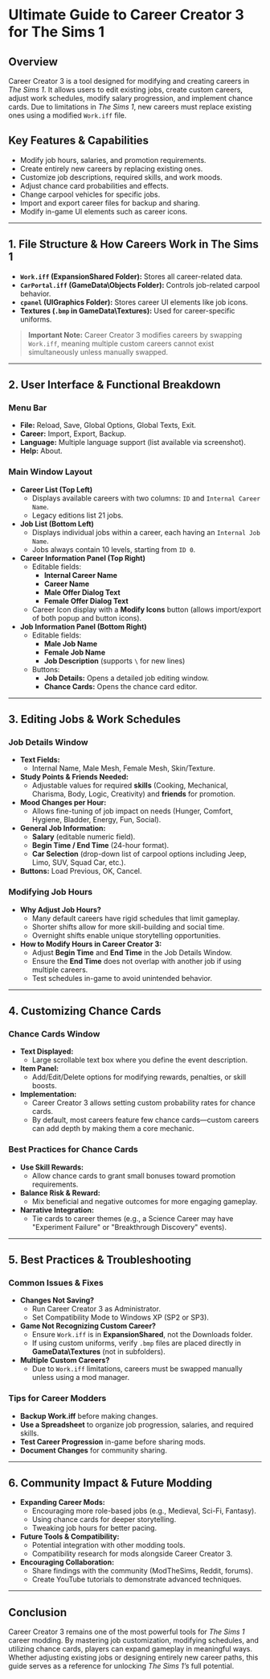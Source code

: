 # **Ultimate Guide to Career Creator 3 for The Sims 1**

## **Overview**
Career Creator 3 is a tool designed for modifying and creating careers in *The Sims 1*. It allows users to edit existing jobs, create custom careers, adjust work schedules, modify salary progression, and implement chance cards. Due to limitations in *The Sims 1*, new careers must replace existing ones using a modified `Work.iff` file.

## **Key Features & Capabilities**
- Modify job hours, salaries, and promotion requirements.
- Create entirely new careers by replacing existing ones.
- Customize job descriptions, required skills, and work moods.
- Adjust chance card probabilities and effects.
- Change carpool vehicles for specific jobs.
- Import and export career files for backup and sharing.
- Modify in-game UI elements such as career icons.

---

## **1. File Structure & How Careers Work in The Sims 1**
- **`Work.iff` (ExpansionShared Folder):** Stores all career-related data.
- **`CarPortal.iff` (GameData\Objects Folder):** Controls job-related carpool behavior.
- **`cpanel` (UIGraphics Folder):** Stores career UI elements like job icons.
- **Textures (`.bmp` in GameData\Textures):** Used for career-specific uniforms.

> **Important Note:** Career Creator 3 modifies careers by swapping `Work.iff`, meaning multiple custom careers cannot exist simultaneously unless manually swapped.

---

## **2. User Interface & Functional Breakdown**
### **Menu Bar**
- **File:** Reload, Save, Global Options, Global Texts, Exit.
- **Career:** Import, Export, Backup.
- **Language:** Multiple language support (list available via screenshot).
- **Help:** About.

### **Main Window Layout**
- **Career List (Top Left)**  
  - Displays available careers with two columns: `ID` and `Internal Career Name`.
  - Legacy editions list 21 jobs.
- **Job List (Bottom Left)**  
  - Displays individual jobs within a career, each having an `Internal Job Name`.
  - Jobs always contain 10 levels, starting from `ID 0`.
- **Career Information Panel (Top Right)**  
  - Editable fields:
    - **Internal Career Name**
    - **Career Name**
    - **Male Offer Dialog Text**
    - **Female Offer Dialog Text**
  - Career Icon display with a **Modify Icons** button (allows import/export of both popup and button icons).
- **Job Information Panel (Bottom Right)**  
  - Editable fields:
    - **Male Job Name**
    - **Female Job Name**
    - **Job Description** (supports `\` for new lines)
  - Buttons:
    - **Job Details:** Opens a detailed job editing window.
    - **Chance Cards:** Opens the chance card editor.

---

## **3. Editing Jobs & Work Schedules**
### **Job Details Window**
- **Text Fields:**
  - Internal Name, Male Mesh, Female Mesh, Skin/Texture.
- **Study Points & Friends Needed:**
  - Adjustable values for required **skills** (Cooking, Mechanical, Charisma, Body, Logic, Creativity) and **friends** for promotion.
- **Mood Changes per Hour:**
  - Allows fine-tuning of job impact on needs (Hunger, Comfort, Hygiene, Bladder, Energy, Fun, Social).
- **General Job Information:**
  - **Salary** (editable numeric field).
  - **Begin Time / End Time** (24-hour format).
  - **Car Selection** (drop-down list of carpool options including Jeep, Limo, SUV, Squad Car, etc.).
- **Buttons:** Load Previous, OK, Cancel.

### **Modifying Job Hours**
- **Why Adjust Job Hours?**  
  - Many default careers have rigid schedules that limit gameplay.
  - Shorter shifts allow for more skill-building and social time.
  - Overnight shifts enable unique storytelling opportunities.
- **How to Modify Hours in Career Creator 3:**  
  - Adjust **Begin Time** and **End Time** in the Job Details Window.
  - Ensure the **End Time** does not overlap with another job if using multiple careers.
  - Test schedules in-game to avoid unintended behavior.

---

## **4. Customizing Chance Cards**
### **Chance Cards Window**
- **Text Displayed:**  
  - Large scrollable text box where you define the event description.
- **Item Panel:**  
  - Add/Edit/Delete options for modifying rewards, penalties, or skill boosts.
- **Implementation:**  
  - Career Creator 3 allows setting custom probability rates for chance cards.
  - By default, most careers feature few chance cards—custom careers can add depth by making them a core mechanic.

### **Best Practices for Chance Cards**
- **Use Skill Rewards:**  
  - Allow chance cards to grant small bonuses toward promotion requirements.
- **Balance Risk & Reward:**  
  - Mix beneficial and negative outcomes for more engaging gameplay.
- **Narrative Integration:**  
  - Tie cards to career themes (e.g., a Science Career may have "Experiment Failure" or "Breakthrough Discovery" events).

---

## **5. Best Practices & Troubleshooting**
### **Common Issues & Fixes**
- **Changes Not Saving?**  
  - Run Career Creator 3 as Administrator.
  - Set Compatibility Mode to Windows XP (SP2 or SP3).
- **Game Not Recognizing Custom Career?**  
  - Ensure `Work.iff` is in **ExpansionShared**, not the Downloads folder.
  - If using custom uniforms, verify `.bmp` files are placed directly in **GameData\Textures** (not in subfolders).
- **Multiple Custom Careers?**  
  - Due to `Work.iff` limitations, careers must be swapped manually unless using a mod manager.

### **Tips for Career Modders**
- **Backup Work.iff** before making changes.
- **Use a Spreadsheet** to organize job progression, salaries, and required skills.
- **Test Career Progression** in-game before sharing mods.
- **Document Changes** for community sharing.

---

## **6. Community Impact & Future Modding**
- **Expanding Career Mods:**  
  - Encouraging more role-based jobs (e.g., Medieval, Sci-Fi, Fantasy).
  - Using chance cards for deeper storytelling.
  - Tweaking job hours for better pacing.
- **Future Tools & Compatibility:**  
  - Potential integration with other modding tools.
  - Compatibility research for mods alongside Career Creator 3.
- **Encouraging Collaboration:**  
  - Share findings with the community (ModTheSims, Reddit, forums).
  - Create YouTube tutorials to demonstrate advanced techniques.

---

## **Conclusion**
Career Creator 3 remains one of the most powerful tools for *The Sims 1* career modding. By mastering job customization, modifying schedules, and utilizing chance cards, players can expand gameplay in meaningful ways. Whether adjusting existing jobs or designing entirely new career paths, this guide serves as a reference for unlocking *The Sims 1’s* full potential.
